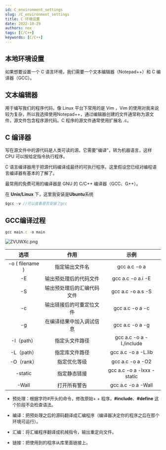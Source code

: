 ```yaml
---
id: C_environment_settings
slug: /C_environment_settings
title: C 环境设置
date: 2022-10-29
authors: nox
tags: [C/C++]
keywords: [C/C++]
---
```


<!-- truncate -->

## 本地环境设置

如果想要设置一个 C 语言环境，我们需要一个文本编辑器（Notepad++）和 C 编译器（GCC）。

## 文本编辑器

用于编写我们的程序代码，像 Linux 平台下常用的是 Vim ，Vim 的使用对我来说较为复杂，所以我选择使用Notepad++，通过编辑器创建的文件通常称为源文件，源文件包含程序源代码。C 程序的源文件通常使用扩展名 .c。

## C 编译器

写在源文件中的源代码是人类可读的源。它需要"编译"，转为机器语言，这样 CPU 可以按给定指令执行程序。

C 语言编译器用于把源代码编译成最终的可执行程序。这里假设您已经对编程语言编译器有基本的了解了。

最常用的免费可用的编译器是 GNU 的 C/C++ 编译器（GCC、G++）。

在 **Unix/Linux** 下，这里我安装是**Ubuntu**系统

```C
$gcc -v //可以查看是否安装了gcc
```

## GCC编译过程

```js
gcc main.c -o main
```

![ZVUWXc.png](https://www.helloimg.com/images/2022/10/30/ZVUWXc.png)

|      选项       |            作用            |            示例            |
| :-------------: | :------------------------: | :------------------------: |
| -o ( filename ) |       指定输出文件名       |        gcc a.c -o a        |
|       -E        |   输出预处理后的代码文件   |     gcc a.c -o a.i -E      |
|       -S        | 输出预处理后的汇编代码文件 |     gcc a.c -o a.s -S      |
|       -c        |  输出链接后的可重定位文件  |      gcc a.c -o a -c       |
|       -g        |  在编译结果中加入调试信息  |      gcc a.c -o a -g       |
|   -I（path）    |       指定头文件路径       |  gcc a.c -o a -I./include  |
|   -L（path）    |       指定库文件路径       |    gcc a.c -o a -L.lib     |
|   -O（rank）    |        指定优化等级        |      gcc a.c -o a -O2      |
|     -static     |        指定静态链接        | gcc a.c -o a -lxxx -static |
|      -Wall      |        打开所有警告        |     gcc a.c -o a -Wall     |

+ 预处理：根据字符#开头的命令，修改原始+ + 程序，**#include**、**#define** 这个阶段不会检查语法。

+ 编译：把预处理之后的源码翻译成汇编程序（编译器决定你的程序之后在那个环境可运行）。
+ 汇编：将汇编程序翻译成机械指令，输出重定向文件。
+ 链接：把使用到的程序从库里面链接上。
